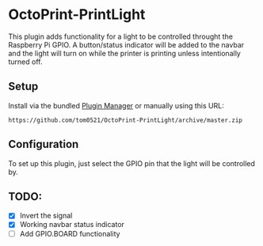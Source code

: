 # OctoPrint-PrintLight

This plugin adds functionality for a light to be controlled throught the Raspberry Pi GPIO. A button/status 
indicator will be added to the navbar and the light will turn on while the printer is printing unless intentionally
turned off.

## Setup

Install via the bundled [Plugin Manager](https://docs.octoprint.org/en/master/bundledplugins/pluginmanager.html)
or manually using this URL:

    https://github.com/tom0521/OctoPrint-PrintLight/archive/master.zip

## Configuration

To set up this plugin, just select the GPIO pin that the light will be controlled by.

## TODO:

- [X] Invert the signal
- [X] Working navbar status indicator
- [ ] Add GPIO.BOARD functionality
